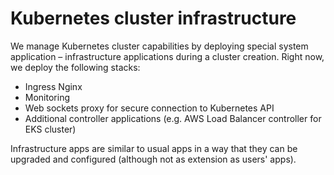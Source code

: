 # Kubernetes cluster infrastructure

We manage Kubernetes cluster capabilities by deploying special system application – infrastructure applications during a cluster creation. Right now, we deploy the following stacks:

- Ingress Nginx
- Monitoring
- Web sockets proxy for secure connection to Kubernetes API
- Additional controller applications (e.g. AWS Load Balancer controller for EKS cluster)

Infrastructure apps are similar to usual apps in a way that they can be upgraded and configured (although not as extension as users' apps).   
